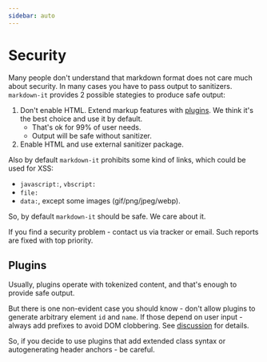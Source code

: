 ```yaml
---
sidebar: auto
---
```

# Security

Many people don't understand that markdown format does not care much about
security. In many cases you have to pass output to sanitizers. `markdown-it`
provides 2 possible stategies to produce safe output:

1. Don't enable HTML. Extend markup features with [plugins](https://www.npmjs.org/browse/keyword/markdown-it-plugin). We think it's the best choice and use it by default.
   - That's ok for 99% of user needs.
   - Output will be safe without sanitizer.
2. Enable HTML and use external sanitizer package.

Also by default `markdown-it` prohibits some kind of links, which could be used
for XSS:

- `javascript:`, `vbscript:`
- `file:`
- `data:`, except some images (gif/png/jpeg/webp).

So, by default `markdown-it` should be safe. We care about it.

If you find a security problem - contact us via tracker or email. Such reports
are fixed with top priority.


## Plugins

Usually, plugins operate with tokenized content, and that's enough to provide
safe output.

But there is one non-evident case you should know - don't allow plugins to
generate arbitrary element `id` and `name`. If those depend on user input -
always add prefixes to avoid DOM clobbering. See [discussion](https://github.com/markdown-it/markdown-it/issues/28) for details.

So, if you decide to use plugins that add extended class syntax or
autogenerating header anchors - be careful.